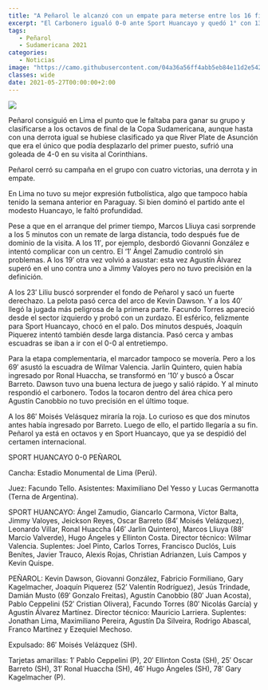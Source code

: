 ```yaml
---
title: "A Peñarol le alcanzó con un empate para meterse entre los 16 finalistas de la Copa"
excerpt: "El Carbonero igualó 0-0 ante Sport Huancayo y quedó 1° con 13 puntos, contra 10 de Corinthians (que goleó 4-0 a River) y 10 del River paraguayo."
tags:
   - Peñarol
   - Sudamericana 2021
categories:
   - Noticias
image: "https://camo.githubusercontent.com/04a36a56ff4abb5eb84e11d2e5425c4311ce5249c4785e06a7d88446d484f487/68747470733a2f2f7777772e72657075626c6963612e636f6d2e75792f77702d636f6e74656e742f75706c6f6164732f323032312f30352f50656e61726f6c2d31332e6a7067"
classes: wide
date: 2021-05-27T00:00:00+2:00
---
```



<img src="https://camo.githubusercontent.com/04a36a56ff4abb5eb84e11d2e5425c4311ce5249c4785e06a7d88446d484f487/68747470733a2f2f7777772e72657075626c6963612e636f6d2e75792f77702d636f6e74656e742f75706c6f6164732f323032312f30352f50656e61726f6c2d31332e6a7067">


Peñarol consiguió en Lima el punto que le faltaba para ganar su grupo y clasificarse a los octavos de final de la Copa Sudamericana, aunque hasta con una derrota igual se hubiese clasificado ya que River Plate de Asunción que era el único que podía desplazarlo del primer puesto, sufrió una goleada de 4-0 en su visita al Corinthians.


Peñarol cerró su campaña en el grupo con cuatro victorias, una derrota y in empate.


En Lima no tuvo su mejor expresión futbolística, algo que tampoco había tenido la semana anterior en Paraguay. Si bien dominó el partido ante el modesto Huancayo, le faltó profundidad.


Pese a que en el arranque del primer tiempo, Marcos Lliuya casi sorprende a los 5 minutos con un remate de larga distancia, todo después fue de dominio de la visita. A los 11′, por ejemplo, desbordó Giovanni González e intentó complicar con un centro. El ‘1′ Ángel Zamudio controló sin problemas. A los 19′ otra vez volvió a asustar: esta vez Agustín Álvarez superó en el uno contra uno a Jimmy Valoyes pero no tuvo precisión en la definición.


A los 23′ Liliu buscó sorprender el fondo de Peñarol y sacó un fuerte derechazo. La pelota pasó cerca del arco de Kevin Dawson. Y a los 40′ llegó la jugada más peligrosa de la primera parte. Facundo Torres apareció desde el sector izquierdo y probó con un zurdazo. El esférico, felizmente para Sport Huancayo, chocó en el palo. Dos minutos después, Joaquín Piquerez intentó también desde larga distancia. Pasó cerca y ambas escuadras se iban a ir con el 0-0 al entretiempo.


Para la etapa complementaria, el marcador tampoco se movería. Pero a los 69′ asustó la escuadra de Wilmar Valencia. Jarlín Quintero, quien había ingresado por Ronal Huaccha, se transformó en ’10′ y buscó a Óscar Barreto. Dawson tuvo una buena lectura de juego y salió rápido. Y al minuto respondió el carbonero. Todos la tocaron dentro del área chica pero Agustín Canobbio no tuvo precisión en el último toque.


A los 86′ Moisés Velásquez miraría la roja. Lo curioso es que dos minutos antes había ingresado por Barreto. Luego de ello, el partido llegaría a su fin. Peñarol ya está en octavos y en Sport Huancayo, que ya se despidió del certamen internacional.


SPORT HUANCAYO 0-0 PEÑAROL


Cancha: Estadio Monumental de Lima (Perú).


Juez: Facundo Tello. Asistentes: Maximiliano Del Yesso y Lucas Germanotta (Terna de Argentina).


SPORT HUANCAYO: Ángel Zamudio, Giancarlo Carmona, Víctor Balta, Jimmy Valoyes, Jeickson Reyes, Oscar Barreto (84′ Moisés Velázquez), Leonardo Villar, Ronal Huaccha (46′ Jarlin Quintero), Marcos Lliuya (88′ Marcio Valverde), Hugo Ángeles y Ellinton Costa. Director técnico: Wilmar Valencia. Suplentes: Joel Pinto, Carlos Torres, Francisco Duclós, Luis Benítes, Javier Trauco, Alexis Rojas, Christian Adrianzen, Luis Campos y Kevin Quispe.


PEÑAROL: Kevin Dawson, Giovanni González, Fabricio Formiliano, Gary Kagelmacher, Joaquín Piquerez (52′ Valentín Rodríguez), Jesús Trindade, Damián Musto (69′ Gonzalo Freitas), Agustín Canobbio (80′ Juan Acosta), Pablo Ceppelini (52′ Cristian Olivera), Facundo Torres (80′ Nicolás García) y Agustín Álvarez Martínez. Director técnico: Mauricio Larriera. Suplentes: Jonathan Lima, Maximiliano Pereira, Agustín Da Silveira, Rodrigo Abascal, Franco Martínez y Ezequiel Mechoso.


Expulsado: 86′ Moisés Velázquez (SH).


Tarjetas amarillas: 1′ Pablo Ceppelini (P), 20′ Ellinton Costa (SH), 25′ Oscar Barreto (SH), 31′ Ronal Huaccha (SH), 46′ Hugo Ángeles (SH), 78′ Gary Kagelmacher (P).


